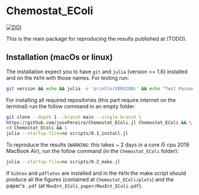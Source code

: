 # Chemostat_EColi

<!-- [![Build Status](https://github.com/josePereiro/Chemostat_EColi.jl/workflows/CI/badge.svg)](https://github.com/josePereiro/Chemostat_EColi.jl/actions) -->

[![DOI](https://zenodo.org/badge/355884387.svg)](https://zenodo.org/badge/latestdoi/355884387)

This is the main package for reproducing the results published at (TODO).

## Installation (macOs or linux)

The installation expect you to have `git` and `julia` (version >= 1.6) installed and on the `PATH` with those names.
For testing run:

```bash
git version && echo && julia -e 'println(VERSION)' && echo "Test Passed"
```

For installing all required repositories (this part require internet on the terminal) run the follow command in an empty folder.

```bash
git clone --depth 1 --branch main --single-branch \
https://github.com/josePereiro/Chemostat_EColi.jl Chemostat_EColi && \
cd Chemostat_EColi && \
julia --startup-file=no scripts/0.1_install.jl
```

To reproduce the results (`WARNING`: this takes ~ 2 days in a core i5 cpu 2019 MacBook Air), run the follow command (in the `Chemostat_EColi` folder):

```bash
julia --startup-file=no scripts/0.2_make.jl
```

If `bibtex` and `pdflatex` are installed and in the `PATH` the make script should produce all the figures (contained at `Chemostat_EColi/plots`) and the paper's `.pdf` (at `MaxEnt_EColi_paper/MaxEnt_EColi.pdf`).
